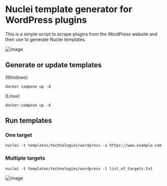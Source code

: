 # Nuclei template generator for WordPress plugins

This is a simple script to scrape plugins from the WordPress website and then use to generate Nuclei templates.

![image](https://user-images.githubusercontent.com/1353811/205188352-090ff901-3a62-4654-a012-04059d7e7f3f.png)


## Generate or update templates

(Windows)
```console
docker compose up -d
```

(Linux)
```console
docker-compose up -d
```

## Run templates

### One target
```console
nuclei -t templates/technologies/wordpress -u https://www.example.com
```

### Multiple targets
```console
nuclei -t templates/technologies/wordpress -l list_of_targets.txt
```

![image](https://user-images.githubusercontent.com/1353811/205186958-af7b2d56-e6e4-4ff9-8b08-7cede4cd4908.png)
